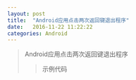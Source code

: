 ```yaml
---
layout: post
title:  "Android应用点击两次返回键退出程序"
date:   2016-11-22 11:22:22
categories: Android
---
```


> Android应用点击两次返回键退出程序
>>示例代码



 

